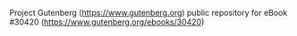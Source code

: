 Project Gutenberg (https://www.gutenberg.org) public repository for eBook #30420 (https://www.gutenberg.org/ebooks/30420)
